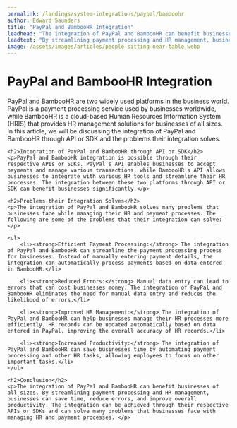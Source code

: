 ```yaml
---
permalink: /landings/system-integrations/paypal/bamboohr
author: Edward Saunders
title: "PayPal and BambooHR Integration"
leadhead: "The integration of PayPal and BambooHR can benefit businesses of all sizes"
leadtext: "By streamlining payment processing and HR management, businesses can save time, reduce errors, and improve overall productivity. The integration can be achieved through their respective APIs or SDKs and can solve many problems that businesses face with managing HR and payment processes."
image: /assets/images/articles/people-sitting-near-table.webp
---
```

<div class="arttext">	<h1>PayPal and BambooHR Integration</h1>
	<p>PayPal and BambooHR are two widely used platforms in the business world. PayPal is a payment processing service used by businesses worldwide, while BambooHR is a cloud-based Human Resources Information System (HRIS) that provides HR management solutions for businesses of all sizes. In this article, we will be discussing the integration of PayPal and BambooHR through API or SDK and the problems their integration solves.</p>

	<h2>Integration of PayPal and BambooHR through API or SDK</h2>
	<p>PayPal and BambooHR integration is possible through their respective APIs or SDKs. PayPal's API enables businesses to accept payments and manage various transactions, while BambooHR's API allows businesses to integrate with various HR tools and streamline their HR processes. The integration between these two platforms through API or SDK can benefit businesses significantly.</p>

	<h2>Problems their Integration Solves</h2>
	<p>The integration of PayPal and BambooHR solves many problems that businesses face while managing their HR and payment processes. The following are some of the problems that their integration can solve:</p>

	<ul>
		<li><strong>Efficient Payment Processing:</strong> The integration of PayPal and BambooHR can streamline the payment processing process for businesses. Instead of manually entering payment details, the integration can automatically process payments based on data entered in BambooHR.</li>
		
		<li><strong>Reduced Errors:</strong> Manual data entry can lead to errors that can cost businesses money. The integration of PayPal and BambooHR eliminates the need for manual data entry and reduces the likelihood of errors.</li>
		
		<li><strong>Improved HR Management:</strong> The integration of PayPal and BambooHR can help businesses manage their HR processes more efficiently. HR records can be updated automatically based on data entered in PayPal, improving the overall accuracy of HR records.</li>
		
		<li><strong>Increased Productivity:</strong> The integration of PayPal and BambooHR can save businesses time by automating payment processing and other HR tasks, allowing employees to focus on other important tasks.</li>
	</ul>

	<h2>Conclusion</h2>
	<p>The integration of PayPal and BambooHR can benefit businesses of all sizes. By streamlining payment processing and HR management, businesses can save time, reduce errors, and improve overall productivity. The integration can be achieved through their respective APIs or SDKs and can solve many problems that businesses face with managing HR and payment processes. </p>
</div>